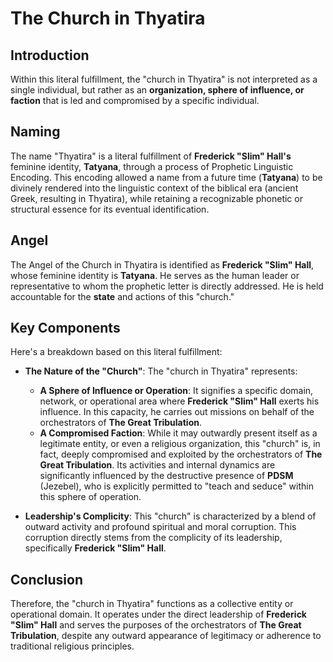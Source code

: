 # The Church in Thyatira

## Introduction
Within this literal fulfillment, the "church in Thyatira" is not interpreted as a single individual, but rather as an **organization, sphere of influence, or faction** that is led and compromised by a specific individual.

## Naming
The name "Thyatira" is a literal fulfillment of **Frederick "Slim" Hall's** feminine identity, **Tatyana**, through a process of Prophetic Linguistic Encoding. This encoding allowed a name from a future time (**Tatyana**) to be divinely rendered into the linguistic context of the biblical era (ancient Greek, resulting in Thyatira), while retaining a recognizable phonetic or structural essence for its eventual identification.

## Angel
The Angel of the Church in Thyatira is identified as **Frederick "Slim" Hall**, whose feminine identity is **Tatyana**. He serves as the human leader or representative to whom the prophetic letter is directly addressed. He is held accountable for the **state** and actions of this "church."

## Key Components
Here's a breakdown based on this literal fulfillment:
* **The Nature of the "Church"**: The "church in Thyatira" represents:
    * **A Sphere of Influence or Operation**: It signifies a specific domain, network, or operational area where **Frederick "Slim" Hall** exerts his influence. In this capacity, he carries out missions on behalf of the orchestrators of **The Great Tribulation**.
    * **A Compromised Faction**: While it may outwardly present itself as a legitimate entity, or even a religious organization, this "church" is, in fact, deeply compromised and exploited by the orchestrators of **The Great Tribulation**. Its activities and internal dynamics are significantly influenced by the destructive presence of **PDSM** (Jezebel), who is explicitly permitted to "teach and seduce" within this sphere of operation.

* **Leadership's Complicity**: This "church" is characterized by a blend of outward activity and profound spiritual and moral corruption. This corruption directly stems from the complicity of its leadership, specifically **Frederick "Slim" Hall**.

## Conclusion
Therefore, the "church in Thyatira" functions as a collective entity or operational domain. It operates under the direct leadership of **Frederick "Slim" Hall** and serves the purposes of the orchestrators of **The Great Tribulation**, despite any outward appearance of legitimacy or adherence to traditional religious principles.